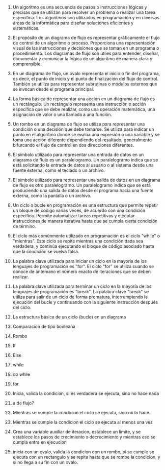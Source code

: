 


1. Un algoritmo es una secuencia de pasos o instrucciones lógicas y precisas que se utilizan para resolver un problema o realizar una tarea específica. Los algoritmos son utilizados en programación y en diversas áreas de la informática para diseñar soluciones eficientes y sistemáticas.

2. El propósito de un diagrama de flujo es representar gráficamente el flujo de control de un algoritmo o proceso. Proporciona una representación visual de las instrucciones y decisiones que se toman en un programa o procedimiento. Los diagramas de flujo son útiles para entender, diseñar, documentar y comunicar la lógica de un algoritmo de manera clara y comprensible.

3. En un diagrama de flujo, un óvalo representa el inicio o fin del programa, es decir, el punto de inicio y el punto de finalización del flujo de control. También se utiliza para representar subrutinas o módulos externos que se invocan desde el programa principal.

4. La forma básica de representar una acción en un diagrama de flujo es un rectángulo. Un rectángulo representa una instrucción o acción específica que se debe realizar, como una operación matemática, una asignación de valor o una llamada a una función.

5. Un rombo en un diagrama de flujo se utiliza para representar una condición o una decisión que debe tomarse. Se utiliza para indicar un punto en el algoritmo donde se evalúa una expresión o una variable y se toma una acción diferente dependiendo del resultado, generalmente bifurcando el flujo de control en dos direcciones diferentes.

6. El símbolo utilizado para representar una entrada de datos en un diagrama de flujo es un paralelogramo. Un paralelogramo indica que se está solicitando la entrada de datos al usuario o al sistema desde una fuente externa, como el teclado o un archivo.

7. El símbolo utilizado para representar una salida de datos en un diagrama de flujo es otro paralelogramo. Un paralelogramo indica que se está produciendo una salida de datos desde el programa hacia una fuente externa, como la pantalla o un archivo.

8. Un ciclo o bucle en programación es una estructura que permite repetir un bloque de código varias veces, de acuerdo con una condición específica. Permite automatizar tareas repetitivas y ejecutar instrucciones de manera iterativa hasta que se cumpla cierta condición de término.

9. El ciclo más comúnmente utilizado en programación es el ciclo "while" o "mientras". Este ciclo se repite mientras una condición dada sea verdadera, y continúa ejecutando el bloque de código asociado hasta que la condición se vuelva falsa.

10. La palabra clave utilizada para iniciar un ciclo en la mayoría de los lenguajes de programación es "for". El ciclo "for" se utiliza cuando se conoce de antemano el número exacto de iteraciones que se deben realizar.

11. La palabra clave utilizada para terminar un ciclo en la mayoría de los lenguajes de programación es "break". La palabra clave "break" se utiliza para salir de un ciclo de forma prematura, interrumpiendo la ejecución del bucle y continuando con la siguiente instrucción después del ciclo.

12. La estructura básica de un ciclo (bucle) en un diagrama
13. Comparacion de tipo booleana
14. Rombo
15. If
16. Else 
17. while
18. do while
19. for
20. Inicia, valida la condicion, si es verdadera se ejecuta, sino no hace nada 
21. a de flujo?
22. Mientras se cumple la condicion el ciclo se ejecuta, sino no lo hace.
23. Mientras se cumple la condicion el ciclo se ejecuta al menos una vez
24. Crea una variable auxiliar de iteracion, establece un limite, y se establece los pasos de crecimiento o decrecimiento y mientras eso se cumpla entra en ejecucion
25. inicia con un ovulo, valida la condicion con un rombo, si se cumple se ejecuta con un rectangulo y se repite hasta que se rompe la condicion, y si no llega a su fin con un ovalo.